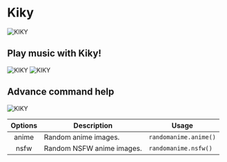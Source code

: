 # Kiky

![KIKY](https://cdn.discordapp.com/avatars/771007705103597610/7d559d192ee8085143bfbbf8c1a9db42.webp)


## Play music with Kiky!
![KIKY](https://cdn.discordapp.com/attachments/771738114518679582/772293432189386752/Screenshot_384.png)
![KIKY](https://cdn.discordapp.com/attachments/771738114518679582/772294685817438218/Screenshot_386.png)

## Advance command help
![KIKY](https://cdn.discordapp.com/attachments/771738114518679582/772293881361727539/Screenshot_385.png)

<table>
<thead>
<tr>
<th style="text-align:center;"><strong>Options</strong></th>
<th><strong>Description</strong></th>
<th><strong>Usage</strong></th>
</tr>
</thead>
<tbody>
<tr>
<td style="text-align:center;">anime</td>
<td>Random anime images.</td>
<td><code>randomanime.anime()</code></td>
</tr>
<tr>
<td style="text-align:center;">nsfw</td>
<td>Random NSFW anime images.</td>
<td><code>randomanime.nsfw()</code></td>
</tr>
</tbody>
</table>